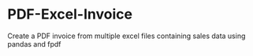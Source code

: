 # PDF-Excel-Invoice
Create a PDF invoice from multiple excel files containing sales data using pandas and fpdf 
